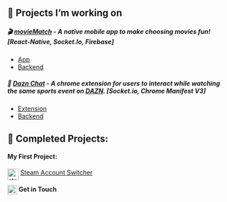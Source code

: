 
## :seedling: Projects I’m working on

##### 🎬 [movieMatch](https://github.com/Mr0cket/movieMatch) - A native mobile app to make choosing movies fun! [React-Native, Socket.Io, Firebase]
  - [App](https://github.com/Mr0cket/movieMatch)
  - [Backend](https://github.com/Mr0cket/movieMatch-backend)

##### 💬 [Dazn Chat](https://github.com/Mr0cket/dazn-chat) - A chrome extension for users to interact while watching the same sports event on [DAZN](https://www.dazn.com/). [Socket.io, Chrome Manifest V3]
  - [Extension](https://github.com/Mr0cket/dazn-chat)
  - [Backend](https://github.com/Mr0cket/dazn-chat-server)

## :deciduous_tree: Completed Projects:


#### My First Project:

<img align="left" alt="steam logo" width="26px" src="https://static.wikia.nocookie.net/logopedia/images/5/56/Steam_Icon_2014.svg" />[ Steam Account Switcher](https://github.com/Mr0cket/Steam-Account-Switcher)

#### [<img align="center" alt="linkedin logo" width="22px" src="https://www.flaticon.com/svg/static/icons/svg/61/61109.svg"/>](https://www.linkedin.com/in/milo-silva/)   Get in Touch
<!--
**Mr0cket/Mr0cket** is a ✨ _special_ ✨ repository because its `README.md` (this file) appears on your GitHub profile.

Here are some ideas to get you started:

- 🔭 I’m currently working on ...
- 🌱 I’m currently learning ...
- 👯 I’m looking to collaborate on ...
- 🤔 I’m looking for help with ...
- 💬 Ask me about ...
- 📫 How to reach me: ...
- 😄 Pronouns: ...
- ⚡ Fun fact: ...
-->
